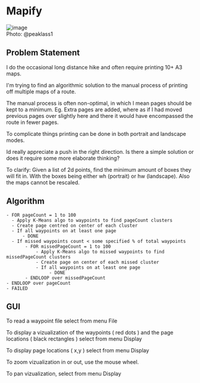 # Mapify

![image](https://github.com/user-attachments/assets/49e8b937-73e0-452c-9b5e-874a2870f35e)<br>
Photo: @peaklass1


## Problem Statement

I do the occasional long distance hike and often require printing 10+ A3 maps.

I'm trying to find an algorithmic solution to the manual process of printing off multiple maps of a route.

The manual process is often non-optimal, in which I mean pages should be kept to a minimum. Eg. Extra pages are added, where as if I had moved previous pages over slightly here and there it would have encompassed the route in fewer pages.

To complicate things printing can be done in both portrait and landscape modes.

Id really appreciate a push in the right direction. Is there a simple solution or does it require some more elaborate thinking?

To clarify: Given a list of 2d points, find the minimum amount of boxes they will fit in. With the boxes being either wh (portrait) or hw (landscape). Also the maps cannot be rescaled.

## Algorithm

```
- FOR pageCount = 1 to 100
  - Apply K-Means algo to waypoints to find pageCount clusters
  - Create page centred on center of each cluster
  - If all waypoints on at least one page
      - DONE
  - If missed waypoints count < some specified % of total waypoints
       - FOR missedPageCount = 1 to 100
           - Apply K-Means algo to missed waypoints to find missedPageCount clusters
           - Create page on center of each missed cluster
           - If all waypoints on at least one page
                - DONE
       - ENDLOOP over missedPageCount
- ENDLOOP over pageCount
- FAILED
```

## GUI

To read a waypoint file select from menu File

To display a vizualization of the waypoints ( red dots ) and the page locations ( black rectangles ) select from menu Display

To display page locations ( x,y ) select from menu Display

To zoom vizualization in or out, use the mouse wheel.

To pan vizualization, select from menu Display

